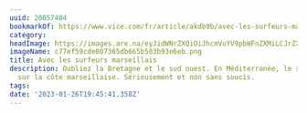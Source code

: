 ```yaml
---
uuid: 20057404
bookmarkOf: https://www.vice.com/fr/article/akdb9b/avec-les-surfeurs-marseillais
category: 
headImage: https://images.are.na/eyJidWNrZXQiOiJhcmVuYV9pbWFnZXMiLCJrZXkiOiIyMDA1NzQwNC9vcmlnaW5hbF9jNzdlZjU5Y2RlMDA3MzY1ZGI2NjViNTAzYjkzZTZlYi5wbmciLCJlZGl0cyI6eyJyZXNpemUiOnsid2lkdGgiOjEyMDAsImhlaWdodCI6MTIwMCwiZml0IjoiaW5zaWRlIiwid2l0aG91dEVubGFyZ2VtZW50Ijp0cnVlfSwid2VicCI6eyJxdWFsaXR5Ijo5MH0sImpwZWciOnsicXVhbGl0eSI6OTB9LCJyb3RhdGUiOm51bGx9fQ==?bc=0
imageName: c77ef59cde007365db665b503b93e6eb.png
title: Avec les surfeurs marseillais
description: Oubliez la Bretagne et le sud ouest. En Méditerranée, le surf s’épanouit
  sur la côte marseillaise. Sérieusement et non sans soucis.
tags: 
date: '2023-01-26T19:45:41.358Z'
---
```

